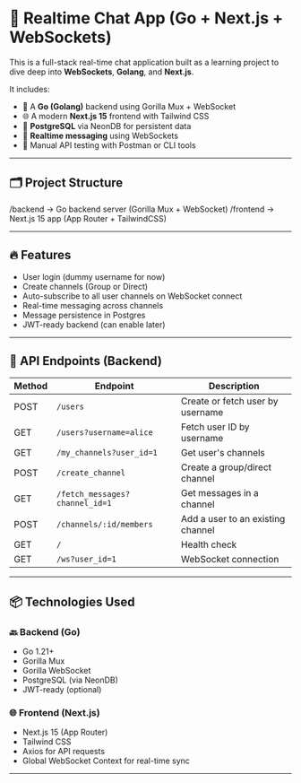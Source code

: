# 💬 Realtime Chat App (Go + Next.js + WebSockets)

This is a full-stack real-time chat application built as a learning project to dive deep into **WebSockets**, **Golang**, and **Next.js**.

It includes:

- 🔧 A **Go (Golang)** backend using Gorilla Mux + WebSocket
- 🌐 A modern **Next.js 15** frontend with Tailwind CSS
- 🧠 **PostgreSQL** via NeonDB for persistent data
- 📡 **Realtime messaging** using WebSockets
- 🧪 Manual API testing with Postman or CLI tools

---

## 🗂️ Project Structure

/backend → Go backend server (Gorilla Mux + WebSocket) 
/frontend → Next.js 15 app (App Router + TailwindCSS)

---

## 🔥 Features

- User login (dummy username for now)
- Create channels (Group or Direct)
- Auto-subscribe to all user channels on WebSocket connect
- Real-time messaging across channels
- Message persistence in Postgres
- JWT-ready backend (can enable later)

---

## 🧪 API Endpoints (Backend)

| Method | Endpoint                         | Description                       |
|--------|----------------------------------|-----------------------------------|
| POST   | `/users`                         | Create or fetch user by username |
| GET    | `/users?username=alice`          | Fetch user ID by username        |
| GET    | `/my_channels?user_id=1`         | Get user's channels               |
| POST   | `/create_channel`                | Create a group/direct channel     |
| GET    | `/fetch_messages?channel_id=1`   | Get messages in a channel         |
| POST   | `/channels/:id/members`          | Add a user to an existing channel |
| GET    | `/`                              | Health check                      |
| GET    | `/ws?user_id=1`                  | WebSocket connection              |

---

## 📦 Technologies Used

### 🔙 Backend (Go)
- Go 1.21+
- Gorilla Mux
- Gorilla WebSocket
- PostgreSQL (via NeonDB)
- JWT-ready (optional)

### 🌐 Frontend (Next.js)
- Next.js 15 (App Router)
- Tailwind CSS
- Axios for API requests
- Global WebSocket Context for real-time sync

---


